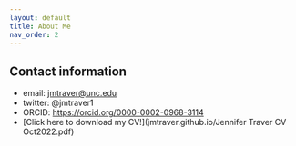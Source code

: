 ```yaml
---
layout: default
title: About Me
nav_order: 2
---
```

## Contact information
* email: jmtraver@unc.edu
* twitter: @jmtraver1
* ORCID: https://orcid.org/0000-0002-0968-3114
* [Click here to download my CV!](jmtraver.github.io/Jennifer Traver CV Oct2022.pdf)



